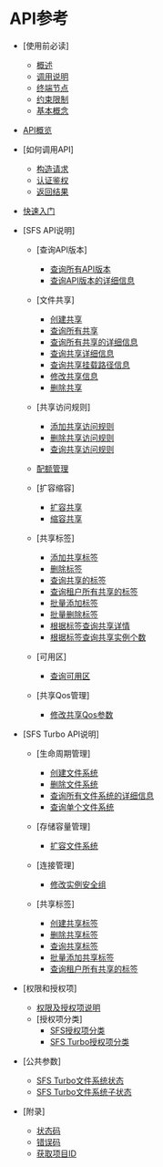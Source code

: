 # API参考

-   [使用前必读]
    -   [概述](概述.md)
    -   [调用说明](调用说明.md)
    -   [终端节点](终端节点.md)
    -   [约束限制](约束限制.md)
    -   [基本概念](基本概念.md)

-   [API概览](API概览.md)
-   [如何调用API]
    -   [构造请求](构造请求.md)
    -   [认证鉴权](认证鉴权.md)
    -   [返回结果](返回结果.md)

-   [快速入门](快速入门.md)
-   [SFS API说明]
    -   [查询API版本]
        -   [查询所有API版本](查询所有API版本.md)
        -   [查询API版本的详细信息](查询API版本的详细信息.md)

    -   [文件共享]
        -   [创建共享](创建共享.md)
        -   [查询所有共享](查询所有共享.md)
        -   [查询所有共享的详细信息](查询所有共享的详细信息.md)
        -   [查询共享详细信息](查询共享详细信息.md)
        -   [查询共享挂载路径信息](查询共享挂载路径信息.md)
        -   [修改共享信息](修改共享信息.md)
        -   [删除共享](删除共享.md)

    -   [共享访问规则]
        -   [添加共享访问规则](添加共享访问规则.md)
        -   [删除共享访问规则](删除共享访问规则.md)
        -   [查询共享访问规则](查询共享访问规则.md)

    -   [配额管理](配额管理.md)
    -   [扩容缩容]
        -   [扩容共享](扩容共享.md)
        -   [缩容共享](缩容共享.md)

    -   [共享标签]
        -   [添加共享标签](添加共享标签.md)
        -   [删除标签](删除标签.md)
        -   [查询共享的标签](查询共享的标签.md)
        -   [查询租户所有共享的标签](查询租户所有共享的标签.md)
        -   [批量添加标签](批量添加标签.md)
        -   [批量删除标签](批量删除标签.md)
        -   [根据标签查询共享详情](根据标签查询共享详情.md)
        -   [根据标签查询共享实例个数](根据标签查询共享实例个数.md)

    -   [可用区]
        -   [查询可用区](查询可用区.md)

    -   [共享Qos管理]
        -   [修改共享Qos参数](修改共享Qos参数.md)

-   [SFS Turbo API说明]
    -   [生命周期管理]
        -   [创建文件系统](创建文件系统.md)
        -   [删除文件系统](删除文件系统.md)
        -   [查询所有文件系统的详细信息](查询所有文件系统的详细信息.md)
        -   [查询单个文件系统](查询单个文件系统.md)

    -   [存储容量管理]
        -   [扩容文件系统](扩容文件系统.md)

    -   [连接管理]
        -   [修改实例安全组](修改实例安全组.md)

    -   [共享标签]
        -   [创建共享标签](创建共享标签.md)
        -   [删除共享标签](删除共享标签.md)
        -   [查询共享标签](查询共享标签.md)
        -   [批量添加共享标签](批量添加共享标签.md)
        -   [查询租户所有共享的标签](查询租户所有共享的标签-1.md)

-   [权限和授权项]
    -   [权限及授权项说明](权限及授权项说明.md)
    -   [授权项分类]
        -   [SFS授权项分类](SFS授权项分类.md)
        -   [SFS Turbo授权项分类](SFS-Turbo授权项分类.md)

-   [公共参数]
    -   [SFS Turbo文件系统状态](SFS-Turbo文件系统状态.md)
    -   [SFS Turbo文件系统子状态](SFS-Turbo文件系统子状态.md)

-   [附录]
    -   [状态码](状态码.md)
    -   [错误码](错误码.md)
    -   [获取项目ID](获取项目ID.md)

